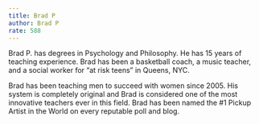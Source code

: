 ```yaml
---
title: Brad P
author: Brad P
rate: 588
---
```


Brad P. has degrees in Psychology and Philosophy. He has 15 years of teaching
experience. Brad has been a basketball coach, a music teacher, and a social worker for
“at risk teens” in Queens, NYC.

Brad has been teaching men to succeed with women since 2005. His system is
completely original and Brad is considered one of the most innovative teachers ever in
this field. Brad has been named the #1 Pickup Artist in the World on every reputable
poll and blog.